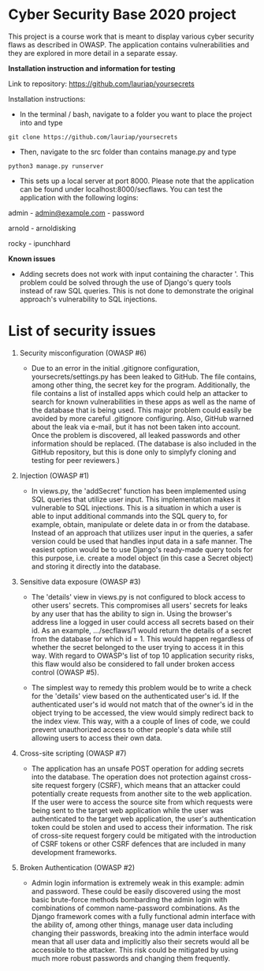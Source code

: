 # Cyber Security Base 2020 project

This project is a course work that is meant to display various cyber security flaws as described in OWASP. The application contains vulnerabilities and they are explored in more detail in a separate essay.

**Installation instruction and information for testing**

Link to repository: https://github.com/lauriap/yoursecrets

Installation instructions:
* In the terminal / bash, navigate to a folder you want to place the project into and type
```
git clone https://github.com/lauriap/yoursecrets
```
* Then, navigate to the src folder than contains manage.py and type
```
python3 manage.py runserver
```
* This sets up a local server at port 8000. Please note that the application can be found under localhost:8000/secflaws. You can test the application with the following logins:

admin - admin@example.com - password

arnold - arnoldisking

rocky - ipunchhard


**Known issues**

* Adding secrets does not work with input containing the character '. This problem could be solved through the use of Django's query tools instead of raw SQL queries. This is not done to demonstrate the original approach's vulnerability to SQL injections.


# List of security issues


1. Security misconfiguration (OWASP #6)
    * Due to an error in the initial .gitignore configuration, yoursecrets/settings.py has been leaked to GitHub. The file contains, among other thing, the secret key for the program. Additionally, the file contains a list of installed apps which could help an attacker to search for known vulnerabilities in these apps as well as the name of the database that is being used. This major problem could easily be avoided by more careful .gitignore configuring. Also, GitHub warned about the leak via e-mail, but it has not been taken into account. Once the problem is discovered, all leaked passwords and other information should be replaced. (The database is also included in the GitHub repository, but this is done only to simplyfy cloning and testing for peer reviewers.)

2. Injection (OWASP #1)
    * In views.py, the 'addSecret' function has been implemented using SQL queries that utilize user input. This implementation makes it vulnerable to SQL injections. This is a situation in which a user is able to input additional commands into the SQL query to, for example, obtain, manipulate or delete data in or from the database. Instead of an approach that utilizes user input in the queries, a safer version could be used that handles input data in a safe manner. The easiest option would be to use Django's ready-made query tools for this purpose, i.e. create a model object (in this case a Secret object) and storing it directly into the database. 

3. Sensitive data exposure (OWASP #3)
    * The 'details' view in views.py is not configured to block access to other users' secrets. This compromises all users' secrets for leaks by any user that has the ability to sign in. Using the browser's address line a logged in user could access all secrets based on their id. As an example, .../secflaws/1 would return the details of a secret from the database for which id = 1. This would happen regardless of whether the secret belonged to the user trying to access it in this way. With regard to OWASP's list of top 10 application security risks, this flaw would also be considered to fall under broken access control (OWASP #5).

    * The simplest way to remedy this problem would be to write a check for the 'details' view based on the authenticated user's id. If the authenticated user's id would not match that of the owner's id in the object trying to be accessed, the view would simply redirect back to the index view. This way, with a a couple of lines of code, we could prevent unauthorized access to other people's data while still allowing users to access their own data.

4. Cross-site scripting (OWASP #7)
    * The application has an unsafe POST operation for adding secrets into the database. The operation does not protection against cross-site request forgery (CSRF), which means that an attacker could potentially create requests from another site to the web application. If the user were to access the source site from which requests were being sent to the target web application while the user was authenticated to the target web application, the user's authentication token could be stolen and used to access their information. The risk of cross-site request forgery could be mitigated with the introduction of CSRF tokens or other CSRF defences that are included in many development frameworks.

5. Broken Authentication (OWASP #2)
    * Admin login information is extremely weak in this example: admin and password. These could be easily discovered using the most basic brute-force methods bombarding the admin login with combinations of common name-password combinations. As the Django framework comes with a fully functional admin interface with the ability of, among other things, manage user data including changing their passwords, breaking into the admin interface would mean that all user data and implicitly also their secrets would all be accessible to the attacker. This risk could be mitigated by using much more robust passwords and changing them frequently.
